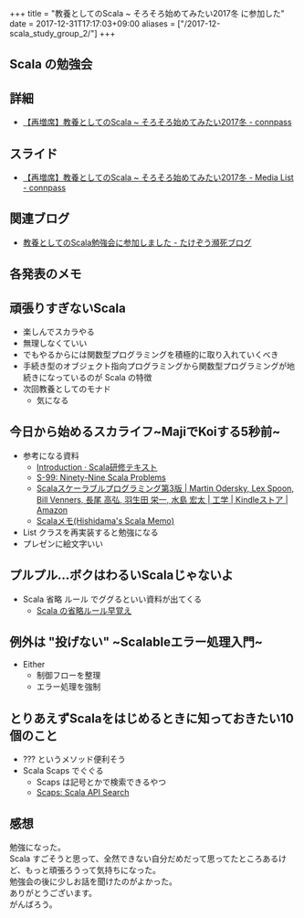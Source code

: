 +++
title = "教養としてのScala ~ そろそろ始めてみたい2017冬 に参加した"
date = 2017-12-31T17:17:03+09:00
aliases = ["/2017-12-scala_study_group_2/"]
+++

## Scala の勉強会

## 詳細

- [【再増席】教養としてのScala ~ そろそろ始めてみたい2017冬 - connpass](https://d-cube.connpass.com/event/74106/)

## スライド

- [【再増席】教養としてのScala ~ そろそろ始めてみたい2017冬 - Media List - connpass](https://d-cube.connpass.com/event/74106/presentation/)

## 関連ブログ

- [教養としてのScala勉強会に参加しました - たけぞう瀕死ブログ](http://takezoe.hatenablog.com/entry/2017/12/25/083638)

## 各発表のメモ

## 頑張りすぎないScala

- 楽しんでスカラやる
- 無理しなくていい
- でもやるからには関数型プログラミングを積極的に取り入れていくべき
- 手続き型のオブジェクト指向プログラミングから関数型プログラミングが地続きになっているのが Scala の特徴
- 次回教養としてのモナド
    - 気になる

## 今日から始めるスカライフ~MajiでKoiする5秒前~

- 参考になる資料
    - [Introduction · Scala研修テキスト](http://dwango.github.io/scala_text/)
    - [S-99: Ninety-Nine Scala Problems](http://aperiodic.net/phil/scala/s-99/)
    - [Scalaスケーラブルプログラミング第3版 | Martin Odersky, Lex Spoon, Bill Venners, 長尾 高弘, 羽生田 栄一, 水島 宏太 | 工学 | Kindleストア | Amazon](https://www.amazon.co.jp/dp/B01LYPRFI7)
    - [Scalaメモ(Hishidama's Scala Memo)](http://www.ne.jp/asahi/hishidama/home/tech/scala/)
- List クラスを再実装すると勉強になる
- プレゼンに絵文字いい

## プルプル…ボクはわるいScalaじゃないよ

- Scala 省略 ルール でググるといい資料が出てくる
    - [Scala の省略ルール早覚え](https://gist.github.com/gakuzzzz/10104162)

## 例外は "投げない" ~Scalableエラー処理入門~

- Either
    - 制御フローを整理
    - エラー処理を強制

## とりあえずScalaをはじめるときに知っておきたい10個のこと

- ??? というメソッド便利そう
- Scala Scaps でぐぐる
    - Scaps は記号とかで検索できるやつ
    - [Scaps: Scala API Search](http://scala-search.org/)

## 感想

勉強になった。  
Scala すごそうと思って、全然できない自分だめだって思ってたところあるけど、もっと頑張ろうって気持ちになった。  
勉強会の後に少しお話を聞けたのがよかった。  
ありがとうございます。  
がんばろう。
